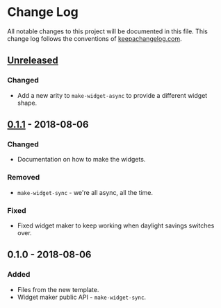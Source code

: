 # Change Log
All notable changes to this project will be documented in this file. This change log follows the conventions of [keepachangelog.com](http://keepachangelog.com/).

## [Unreleased]
### Changed
- Add a new arity to `make-widget-async` to provide a different widget shape.

## [0.1.1] - 2018-08-06
### Changed
- Documentation on how to make the widgets.

### Removed
- `make-widget-sync` - we're all async, all the time.

### Fixed
- Fixed widget maker to keep working when daylight savings switches over.

## 0.1.0 - 2018-08-06
### Added
- Files from the new template.
- Widget maker public API - `make-widget-sync`.

[Unreleased]: https://github.com/your-name/sip/compare/0.1.1...HEAD
[0.1.1]: https://github.com/your-name/sip/compare/0.1.0...0.1.1
